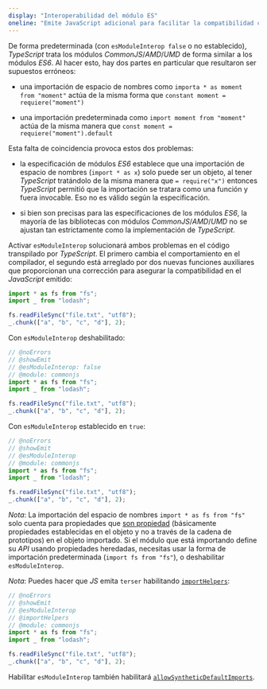 ```yaml
---
display: "Interoperabilidad del módulo ES"
oneline: "Emite JavaScript adicional para facilitar la compatibilidad con la importación de módulos CommonJS. Esto habilita [`allowSyntheticDefaultImports`](#allowSyntheticDefaultImports) para compatibilidad de tipos."
---
```


De forma predeterminada (con `esModuleInterop false` o no establecido), *TypeScript* trata los módulos *CommonJS*/*AMD*/*UMD* de forma similar a los módulos *ES6*. Al hacer esto, hay dos partes en particular que resultaron ser supuestos erróneos:

- una importación de espacio de nombres como `importa * as moment from "moment"` actúa de la misma forma que `constant moment = requiere("moment")`

- una importación predeterminada como `import moment from "moment"` actúa de la misma manera que `const moment = requiere("moment").default`

Esta falta de coincidencia provoca estos dos problemas:

- la especificación de módulos *ES6* establece que una importación de espacio de nombres (`import * as x`) solo puede ser un objeto, al tener *TypeScript*
  tratándolo de la misma manera que `= require("x")` entonces *TypeScript* permitió que la importación se tratara como una función y fuera invocable. Eso no es válido según la especificación.

- si bien son precisas para las especificaciones de los módulos *ES6*, la mayoría de las bibliotecas con módulos *CommonJS*/*AMD*/*UMD* no se ajustan tan estrictamente como la implementación de *TypeScript*.

Activar `esModuleInterop` solucionará ambos problemas en el código transpilado por *TypeScript*. El primero cambia el comportamiento en el compilador, el segundo está arreglado por dos nuevas funciones auxiliares que proporcionan una corrección para asegurar la compatibilidad en el *JavaScript* emitido:

```ts
import * as fs from "fs";
import _ from "lodash";

fs.readFileSync("file.txt", "utf8");
_.chunk(["a", "b", "c", "d"], 2);
```

Con `esModuleInterop` deshabilitado:

```ts twoslash
// @noErrors
// @showEmit
// @esModuleInterop: false
// @module: commonjs
import * as fs from "fs";
import _ from "lodash";

fs.readFileSync("file.txt", "utf8");
_.chunk(["a", "b", "c", "d"], 2);
```

Con `esModuleInterop` establecido en `true`:

```ts twoslash
// @noErrors
// @showEmit
// @esModuleInterop
// @module: commonjs
import * as fs from "fs";
import _ from "lodash";

fs.readFileSync("file.txt", "utf8");
_.chunk(["a", "b", "c", "d"], 2);
```

*Nota*: La importación del espacio de nombres `import * as fs from "fs"` solo cuenta para propiedades que [son propiedad](https://developer.mozilla.org/docs/Web/JavaScript/Reference/Global_Objects/Object/hasOwnProperty) (básicamente propiedades establecidas en el objeto y no a través de la cadena de prototipos) en el objeto importado. Si el módulo que está importando define su *API* usando propiedades heredadas, necesitas usar la forma de importación predeterminada (`import fs from "fs"`), o deshabilitar `esModuleInterop`.

*Nota*: Puedes hacer que *JS* emita `terser` habilitando [`importHelpers`](#importHelpers):

```ts twoslash
// @noErrors
// @showEmit
// @esModuleInterop
// @importHelpers
// @module: commonjs
import * as fs from "fs";
import _ from "lodash";

fs.readFileSync("file.txt", "utf8");
_.chunk(["a", "b", "c", "d"], 2);
```

Habilitar `esModuleInterop` también habilitará [`allowSyntheticDefaultImports`](#allowSyntheticDefaultImports).
